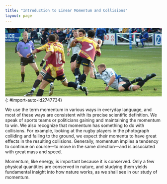 ```yaml
---
title: "Introduction to Linear Momentum and Collisions"
layout: page
---
```



<?cnx.eoc class="section-summary" title="Section Summary"?>

<?cnx.eoc class="conceptual-questions" title="Conceptual Questions"?>

<?cnx.eoc class="problems-exercises" title="Problems & Exercises"?>

 ![Rugby players colliding during a rugby match.](../resources/Figure_08_00_01.jpg "Each rugby player has great momentum, which will affect the outcome of their collisions with each other and the ground. (credit: ozzzie, Flickr)"){: #import-auto-id2747734}

We use the term momentum in various ways in everyday language, and most of these ways are consistent with its precise scientific definition. We speak of sports teams or politicians gaining and maintaining the momentum to win. We also recognize that momentum has something to do with collisions. For example, looking at the rugby players in the photograph colliding and falling to the ground, we expect their momenta to have great effects in the resulting collisions. Generally, momentum implies a tendency to continue on course—to move in the same direction—and is associated with great mass and speed.

Momentum, like energy, is important because it is conserved. Only a few physical quantities are conserved in nature, and studying them yields fundamental insight into how nature works, as we shall see in our study of momentum.

